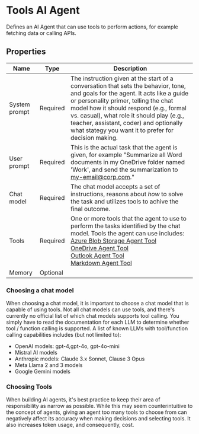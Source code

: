 # Tools AI Agent

Defines an AI Agent that can use tools to perform actions, for example fetching data or calling APIs.

## Properties
| Name            | Type         | Description                         |
|-----------------|--------------|-------------------------------------|
| System prompt   | Required     | The instruction given at the start of a conversation that sets the behavior, tone, and goals for the agent. It acts like a guide or personality primer, telling the chat model how it should respond (e.g., formal vs. casual), what role it should play (e.g., teacher, assistant, coder) and optionally what stategy you want it to prefer for decision making.  |
| User prompt     | Required     | This is the actual task that the agent is given, for example "Summarize all Word documents in my OneDrive folder named 'Work', and send the summarization to my-email@corp.com."  |
| Chat model      | Required     | The chat model accepts a set of instructions, reasons about _how_ to solve the task and utilizes tools to achive the final outcome. |
| Tools           | Required     | One or more tools that the agent to use to perform the tasks identified by the chat model. Tools the agent can use includes: <br/> [Azure Blob Storage Agent Tool](../azure-blob-storage/agent-tool.md) <br/> [OneDrive Agent Tool](../onedrive/agent-tool.md) <br/> [Outlook Agent Tool](../microsoft-365-outlook/agent-tool.md) <br/> [Markdown Agent Tool](../markdown/agent-tool.md)  | 
| Memory          | Optional     |          |

### Choosing a chat model
When choosing a chat model, it is important to choose a chat model that is capable of using tools. Not all chat models can use tools, and there's currently no official list of which chat models supports tool calling. You simply have to read the documentation for each LLM to determine whether tool / function calling is supported. A list of known LLMs with tool/function calling capabilities includes (but not limited to):  
- OpenAI models: gpt-4,gpt-4o, gpt-4o-mini
- Mistral AI models
- Anthropic models: Claude 3.x Sonnet, Clause 3 Opus
- Meta Llama 2 and 3 models
- Google Gemini models


### Choosing Tools
When building AI agents, it's best practice to keep their area of responsibility as narrow as possible. While this may seem counterintuitive to the concept of agents, giving an agent too many tools to choose from can negatively affect its accuracy when making decisions and selecting tools. It also increases token usage, and consequently, cost.  

